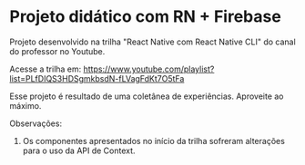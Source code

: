 # Projeto didático com RN + Firebase

Projeto desenvolvido na trilha "React Native com React Native CLI" do canal do professor no Youtube.

Acesse a trilha em: https://www.youtube.com/playlist?list=PLfDIQS3HDSgmkbsdN-fLVagFdKt7O5tFa

Esse projeto é resultado de uma coletânea de experiências. Aproveite ao máximo.

Observações:
1. Os componentes apresentados no início da trilha sofreram alterações para o uso da API de Context.
